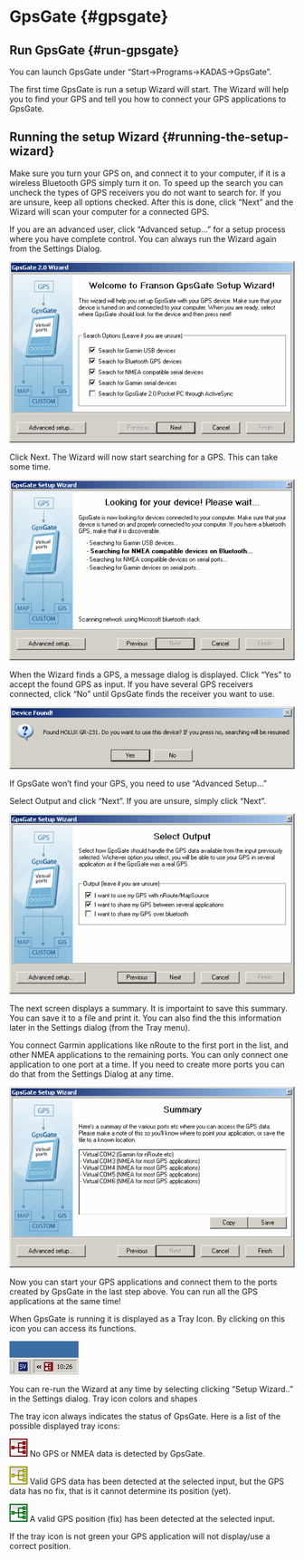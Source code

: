 # GpsGate {#gpsgate}

## Run GpsGate {#run-gpsgate}

You can launch GpsGate under “Start-&gt;Programs-&gt;KADAS-&gt;GpsGate”.

The first time GpsGate is run a setup Wizard will start. The Wizard will help you to find your GPS and tell you how to connect your GPS applications to GpsGate.

## Running the setup Wizard {#running-the-setup-wizard}

Make sure you turn your GPS on, and connect it to your computer, if it is a wireless Bluetooth GPS simply turn it on. To speed up the search you can uncheck the types of GPS receivers you do not want to search for. If you are unsure, keep all options checked. After this is done, click “Next” and the Wizard will scan your computer for a connected GPS.

If you are an advanced user, click “Advanced setup…” for a setup process where you have complete control. You can always run the Wizard again from the Settings Dialog.

![](../../images/wizard_select_search_200.gif)

Click Next. The Wizard will now start searching for a GPS. This can take some time.

![](../../images/wizard_search_200.gif)

When the Wizard finds a GPS, a message dialog is displayed. Click “Yes” to accept the found GPS as input. If you have several GPS receivers connected, click “No” until GpsGate finds the receiver you want to use.

![](../../images/wizard_device_found_200.gif)

If GpsGate won’t find your GPS, you need to use “Advanced Setup…”

Select Output and click “Next”. If you are unsure, simply click “Next”.

![](../../images/wizard_select_output_200.gif)

The next screen displays a summary. It is importaint to save this summary. You can save it to a file and print it. You can also find the this information later in the Settings dialog (from the Tray menu).

You connect Garmin applications like nRoute to the first port in the list, and other NMEA applications to the remaining ports. You can only connect one application to one port at a time. If you need to create more ports you can do that from the Settings Dialog at any time.

![](../../images/wizard_summary_200.gif)

Now you can start your GPS applications and connect them to the ports created by GpsGate in the last step above. You can run all the GPS applications at the same time!

When GpsGate is running it is displayed as a Tray Icon. By clicking on this icon you can access its functions.

![](../../images/tray_icon_win.gif)

You can re-run the Wizard at any time by selecting clicking “Setup Wizard..” in the Settings dialog. Tray icon colors and shapes

The tray icon always indicates the status of GpsGate. Here is a list of the possible displayed tray icons:

![](../../images/red32.gif)
No GPS or NMEA data is detected by GpsGate.

![](../../images/yellow32.gif)
Valid GPS data has been detected at the selected input, but the GPS data has no fix, that is it cannot determine its position (yet).

![](../../images/green32.gif)
A valid GPS position (fix) has been detected at the selected input.

If the tray icon is not green your GPS application will not display/use a correct position.




